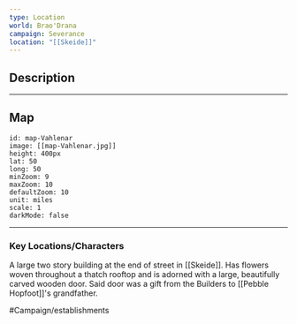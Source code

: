 ```yaml
---
type: Location
world: Brao'Drana
campaign: Severance
location: "[[Skeide]]"
---
```


## Description


---
## Map

```leaflet
id: map-Vahlenar
image: [[map-Vahlenar.jpg]]
height: 400px
lat: 50
long: 50
minZoom: 9
maxZoom: 10
defaultZoom: 10
unit: miles
scale: 1
darkMode: false
```

---
### Key Locations/Characters

A large two story building at the end of street in [[Skeide]].
Has flowers woven throughout a thatch rooftop and is adorned with a large, beautifully carved wooden door.
Said door was a gift from the Builders to [[Pebble Hopfoot]]'s grandfather.

#Campaign/establishments